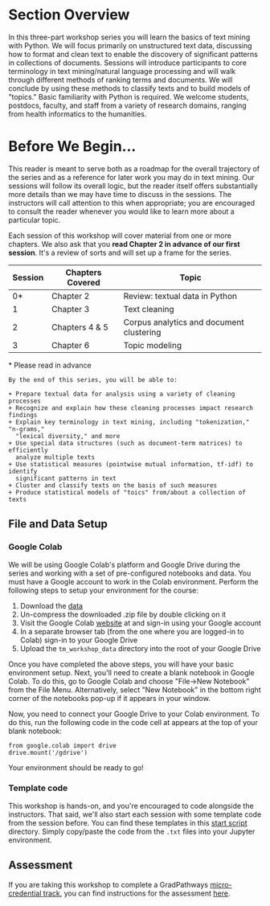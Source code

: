 Section Overview
================ 

In this three-part workshop series you will learn the basics of text mining
with Python. We will focus primarily on unstructured text data, discussing how
to format and clean text to enable the discovery of significant patterns in
collections of documents. Sessions will introduce participants to core
terminology in text mining/natural language processing and will walk through
different methods of ranking terms and documents. We will conclude by using
these methods to classify texts and to build models of "topics." Basic
familiarity with Python is required. We welcome students, postdocs, faculty,
and staff from a variety of research domains, ranging from health informatics
to the humanities.

Before We Begin...
==================

This reader is meant to serve both as a roadmap for the overall trajectory of
the series and as a reference for later work you may do in text mining. Our
sessions will follow its overall logic, but the reader itself offers
substantially more details than we may have time to discuss in the sessions.
The instructors will call attention to this when appropriate; you are
encouraged to consult the reader whenever you would like to learn more about a
particular topic.

Each session of this workshop will cover material from one or more chapters. We
also ask that you **read Chapter 2 in advance of our first session**. It's a
review of sorts and will set up a frame for the series.

| Session | Chapters Covered | Topic                                    |
| ------- | ---------------- | ---------------------------------------- |
|    0*   |     Chapter 2    | Review: textual data in Python           |
|    1    |     Chapter 3    | Text cleaning                            |
|    2    |  Chapters 4 & 5  | Corpus analytics and document clustering |
|    3    |     Chapter 6    | Topic modeling                           |

\* Please read in advance

```{admonition} Learning Objectives
By the end of this series, you will be able to:

+ Prepare textual data for analysis using a variety of cleaning processes
+ Recognize and explain how these cleaning processes impact research findings
+ Explain key terminology in text mining, including "tokenization," "n-grams,"
  "lexical diversity," and more
+ Use special data structures (such as document-term matrices) to efficiently
  analyze multiple texts
+ Use statistical measures (pointwise mutual information, tf-idf) to identify
  significant patterns in text
+ Cluster and classify texts on the basis of such measures
+ Produce statistical models of "toics" from/about a collection of texts
```

File and Data Setup
-------------------

### Google Colab

We will be using Google Colab's platform and Google Drive during the series and
working with a set of pre-configured notebooks and data. You must have a Google
account to work in the Colab environment. Perform the following steps to setup
your environment for the course:

1. Download the [data][zipped]
2. Un-compress the downloaded .zip file by double clicking on it
3. Visit the Google Colab [website][site] at and sign-in using your Google
   account
4. In a separate browser tab (from the one where you are logged-in to Colab)
   sign-in to your Google Drive
5. Upload the `tm_workshop_data` directory into the root of your Google Drive

[zipped]: https://datalab.ucdavis.edu/tm_workshop_data.zip
[site]: https://colab.research.google.com

Once you have completed the above steps, you will have your basic environment
setup. Next, you'll need to create a blank notebook in Google Colab. To do
this, go to Google Colab and choose "File->New Notebook" from the File Menu.
Alternatively, select "New Notebook" in the bottom right corner of the
notebooks pop-up if it appears in your window.

Now, you need to connect your Google Drive to your Colab environment. To do
this, run the following code in the code cell at appears at the top of your
blank notebook:

```
from google.colab import drive
drive.mount('/gdrive')
```

Your environment should be ready to go!

### Template code

This workshop is hands-on, and you're encouraged to code alongside the
instructors. That said, we'll also start each session with some template code
from the session before. You can find these templates in this [start
script][ss] directory. Simply copy/paste the code from the `.txt` files into
your Jupyter environment.

[ss]: https://github.com/ucdavisdatalab/workshop_getting_started_with_textual_data/tree/main/start_scripts

Assessment
----------

If you are taking this workshop to complete a GradPathways [micro-credential
track][microcredential], you can find instructions for the assessment
[here][here].

[microcredential]:https://gradpathways.ucdavis.edu/micro-credentials
[here]: https://github.com/ucdavisdatalab/workshop_getting_started_with_textual_data/tree/main/assessment

